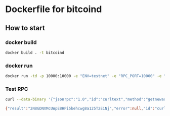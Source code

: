 # Dockerfile for bitcoind

## How to start

### docker build
```bash
docker build . -t bitcoind
```

### docker run
```bash
docker run -td -p 10000:10000 -e "ENV=testnet" -e "RPC_PORT=10000" -e "RPC_USER=zyfu90" -e "RPC_PASSWORD=123456" -e "RPC_ALLOW_IP=0.0.0.0/0" bitcoind
```

### Test RPC

```bash
curl --data-binary '{"jsonrpc":"1.0","id":"curltext","method":"getnewaddress","params":[]}' -H 'content-type:text/plain;' http://zyfu90:123456@localhost:10000
```

```bash
{"result":"2N8GDNXMcUWpE8HPi5behcwg8a125T2E1Nj","error":null,"id":"curltext"}
```